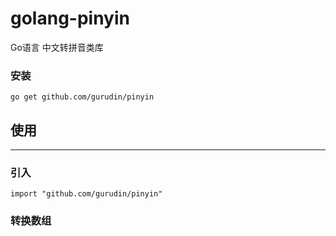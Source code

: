 # golang-pinyin

Go语言 中文转拼音类库

### 安装
```
go get github.com/gurudin/pinyin
```

## 使用
---

### 引入
```
import "github.com/gurudin/pinyin"
```

### 转换数组
```

```